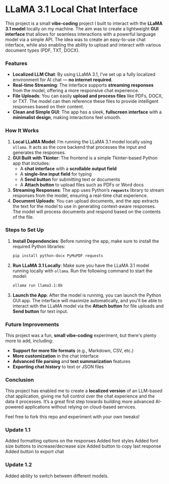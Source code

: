 # LLaMA 3.1 Local Chat Interface

This project is a small **vibe-coding** project I built to interact with the **LLaMA 3.1 model** locally on my machine. The aim was to create a lightweight **GUI interface** that allows for seamless interactions with a powerful language model via a simple API. The idea was to create an easy-to-use chat interface, while also enabling the ability to upload and interact with various document types (PDF, TXT, DOCX).

### Features

- **Localized LLM Chat**: By using LLaMA 3.1, I’ve set up a fully localized environment for AI chat — **no internet required**.
- **Real-time Streaming**: The interface supports **streaming responses** from the model, offering a more responsive chat experience.
- **File Uploads**: You can easily **upload and process files** like PDFs, DOCX, or TXT. The model can then reference these files to provide intelligent responses based on their content.
- **Clean and Simple GUI**: The app has a sleek, **fullscreen interface** with a **minimalist design**, making interactions feel smooth.

### How It Works

1. **Local LLaMA Model**: I’m running the LLaMA 3.1 model locally using `ollama`. It acts as the core backend that processes the input and generates the responses.
2. **GUI Built with Tkinter**: The frontend is a simple Tkinter-based Python app that includes:
   - A **chat interface** with a **scrollable output field**
   - A **single-line input field** for typing
   - A **Send button** for submitting text or documents
   - A **Attach button** to upload files such as PDFs or Word docs
3. **Streaming Responses**: The app uses Python’s **`requests`** library to stream responses from the model, ensuring a real-time chat experience.
4. **Document Uploads**: You can upload documents, and the app extracts the text for the model to use in generating context-aware responses. The model will process documents and respond based on the contents of the file.

### Steps to Set Up

1. **Install Dependencies**: Before running the app, make sure to install the required Python libraries:
    ```bash
    pip install python-docx PyMuPDF requests
    ```
2. **Run LLaMA 3.1 Locally**: Make sure you have the LLaMA 3.1 model running locally with `ollama`. Run the following command to start the model:
    ```bash
    ollama run llama3.1:8b
    ```
3. **Launch the App**: After the model is running, you can launch the Python GUI app. The interface will maximize automatically, and you'll be able to interact with the LLaMA model via the **Attach button** for file uploads and **Send button** for text input.

### Future Improvements

This project was a fun, **small vibe-coding** experiment, but there's plenty more to add, including:
- **Support for more file formats** (e.g., Markdown, CSV, etc.)
- **More customization** in the chat interface
- **Advanced file parsing** and **text summarization** features
- **Exporting chat history** to text or JSON files

### Conclusion

This project has enabled me to create a **localized version** of an LLM-based chat application, giving me full control over the chat experience and the data it processes. It’s a great first step towards building more advanced AI-powered applications without relying on cloud-based services. 

Feel free to fork this repo and experiment with your own tweaks!

### Update 1.1

Added formatting options on the responses
Added font styles 
Added font size buttons to increase/decrease size
Added button to copy last response
Added button to export chat

### Update 1.2

Added ability to switch between different models. 